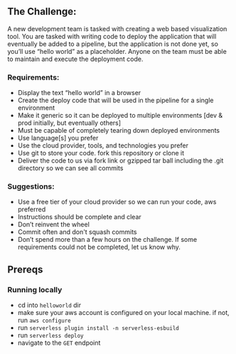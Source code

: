 ## The Challenge:

A new development team is tasked with creating a web based visualization tool. You are tasked with writing code to deploy the application that will eventually be added to a pipeline, but the application is not done yet, so you’ll use “hello world” as a placeholder. Anyone on the team must be able to maintain and execute the deployment code.  

### Requirements:

* Display the text “hello world” in a browser
* Create the deploy code that will be used in the pipeline for a single environment
* Make it generic so it can be deployed to multiple environments [dev & prod initially, but eventually others]
* Must be capable of completely tearing down deployed environments
* Use language[s] you prefer
* Use the cloud provider, tools, and technologies you prefer
* Use git to store your code. fork this repository or clone it
* Deliver the code to us via fork link or gzipped tar ball including the .git directory so we can see all commits

### Suggestions:

* Use a free tier of your cloud provider so we can run your code, aws preferred
* Instructions should be complete and clear
* Don’t reinvent the wheel
* Commit often and don't squash commits
* Don’t spend more than a few hours on the challenge. If some requirements could not be completed, let us know why.

## Prereqs

### Running locally
- cd into `helloworld` dir
- make sure your aws account is configured on your local machine. if not, run `aws configure`
- run `serverless plugin install -n serverless-esbuild`
- run `serverless deploy`
- navigate to the `GET` endpoint